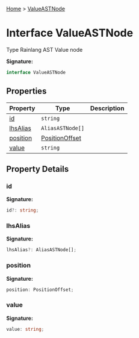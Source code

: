 [Home](../index.md) &gt; [ValueASTNode](./valueastnode.md)

# Interface ValueASTNode

Type Rainlang AST Value node

<b>Signature:</b>

```typescript
interface ValueASTNode 
```

## Properties

|  Property | Type | Description |
|  --- | --- | --- |
|  [id](./valueastnode.md#id-property) | `string` |  |
|  [lhsAlias](./valueastnode.md#lhsAlias-property) | `AliasASTNode[]` |  |
|  [position](./valueastnode.md#position-property) | [PositionOffset](../types/positionoffset.md) |  |
|  [value](./valueastnode.md#value-property) | `string` |  |

## Property Details

<a id="id-property"></a>

### id

<b>Signature:</b>

```typescript
id?: string;
```

<a id="lhsAlias-property"></a>

### lhsAlias

<b>Signature:</b>

```typescript
lhsAlias?: AliasASTNode[];
```

<a id="position-property"></a>

### position

<b>Signature:</b>

```typescript
position: PositionOffset;
```

<a id="value-property"></a>

### value

<b>Signature:</b>

```typescript
value: string;
```
